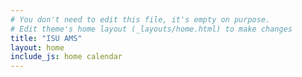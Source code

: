 ```yaml
---
# You don't need to edit this file, it's empty on purpose.
# Edit theme's home layout (_layouts/home.html) to make changes
title: "ISU AMS"
layout: home
include_js: home calendar
---
```

